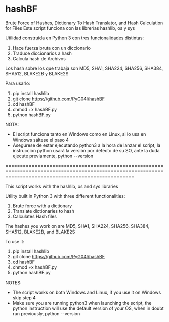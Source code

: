 # hashBF
Brute Force of Hashes, Dictionary To Hash Translator, and Hash Calculation for Files
Este script funciona con las librerías hashlib, os y sys

Utilidad construida en Python 3 con tres funcionalidades distintas:

1) Hace fuerza bruta con un diccionario
2) Traduce diccionarios a hash
3) Calcula hash de Archivos

Los hash sobre los que trabaja son MD5, SHA1, SHA224, SHA256, SHA384, SHA512, BLAKE2B y BLAKE2S

Para usarlo:
1) pip install hashlib
2) git clone https://github.com/PyG04l/hashBF
3) cd hashBF
4) chmod +x hashBF.py
5) python hashBF.py

NOTA: 
* El script funciona tanto en Windows como en Linux, si lo usa en Windows sáltese el paso 4
* Asegúrese de estar ejecutando python3 a la hora de lanzar el script, la instrucción python usará la versión por defecto de su SO, 
ante la duda ejecute previamente, python --version

========================================================================================================================================================

This script works with the hashlib, os and sys libraries

Utility built in Python 3 with three different functionalities: 

1) Brute force with a dictionary 
2) Translate dictionaries to hash 
3) Calculates Hash files 

The hashes you work on are MD5, SHA1, SHA224, SHA256, SHA384, SHA512, BLAKE2B, and BLAKE2S

To use it:
1) pip install hashlib
2) git clone https://github.com/PyG04l/hashBF
3) cd hashBF
4) chmod +x hashBF.py
5) python hashBF.py

NOTES: 
* The script works on both Windows and Linux, if you use it on Windows skip step 4 
* Make sure you are running python3 when launching the script, the python instruction will use the default version of your OS, 
when in doubt run previously, python --version
